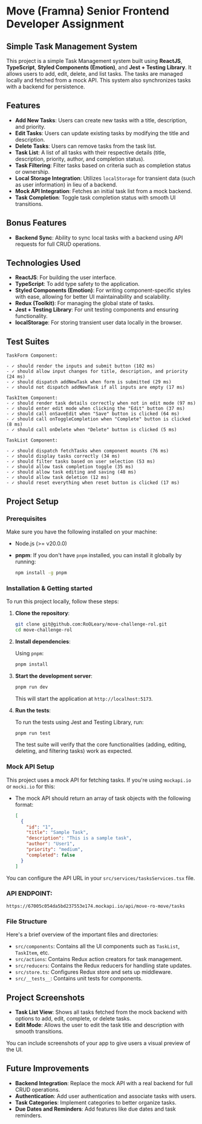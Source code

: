 
# Move (Framna) Senior Frontend Developer Assignment

## Simple Task Management System

This project is a simple Task Management system built using **ReactJS**, **TypeScript**, **Styled Components (Emotion)**, and **Jest + Testing Library**. It allows users to add, edit, delete, and list tasks. The tasks are managed locally and fetched from a mock API. This system also synchronizes tasks with a backend for persistence.

## Features

- **Add New Tasks**: Users can create new tasks with a title, description, and priority.
- **Edit Tasks**: Users can update existing tasks by modifying the title and description.
- **Delete Tasks**: Users can remove tasks from the task list.
- **Task List**: A list of all tasks with their respective details (title, description, priority, author, and completion status).
- **Task Filtering**: Filter tasks based on criteria such as completion status or ownership.
- **Local Storage Integration**: Utilizes `localStorage` for transient data (such as user information) in lieu of a backend.
- **Mock API Integration**: Fetches an initial task list from a mock backend.
- **Task Completion**: Toggle task completion status with smooth UI transitions.

## Bonus Features

- **Backend Sync**: Ability to sync local tasks with a backend using API requests for full CRUD operations.

## Technologies Used

- **ReactJS**: For building the user interface.
- **TypeScript**: To add type safety to the application.
- **Styled Components (Emotion)**: For writing component-specific styles with ease, allowing for better UI maintainability and scalability.
- **Redux (Toolkit)**: For managing the global state of tasks.
- **Jest + Testing Library**: For unit testing components and ensuring functionality.
- **localStorage**: For storing transient user data locally in the browser.

## Test Suites
```
TaskForm Component:

- ✓ should render the inputs and submit button (102 ms)
- ✓ should allow input changes for title, description, and priority (24 ms)
- ✓ should dispatch addNewTask when form is submitted (29 ms)
- ✓ should not dispatch addNewTask if all inputs are empty (17 ms)

TaskItem Component:
- ✓ should render task details correctly when not in edit mode (97 ms)
- ✓ should enter edit mode when clicking the "Edit" button (37 ms)
- ✓ should call onSaveEdit when "Save" button is clicked (64 ms)
- ✓ should call onToggleCompletion when "Complete" button is clicked (8 ms)
- ✓ should call onDelete when "Delete" button is clicked (5 ms)

TaskList Component:

- ✓ should dispatch fetchTasks when component mounts (76 ms)
- ✓ should display tasks correctly (34 ms)
- ✓ should filter tasks based on user selection (53 ms)
- ✓ should allow task completion toggle (35 ms)
- ✓ should allow task editing and saving (48 ms)
- ✓ should allow task deletion (12 ms)
- ✓ should reset everything when reset button is clicked (17 ms)

```


## Project Setup

### Prerequisites

Make sure you have the following installed on your machine:

- Node.js (>= v20.0.0)
- **pnpm**: If you don't have `pnpm` installed, you can install it globally by running:

  ```bash
  npm install -g pnpm
  ```

### Installation & Getting started

To run this project locally, follow these steps:

1. **Clone the repository**:

   ```bash
   git clone git@github.com:RoOLeary/move-challenge-rol.git
   cd move-challenge-rol
   ```

2. **Install dependencies**:

   Using `pnpm`:

   ```bash
   pnpm install
   ```

3. **Start the development server**:

   ```bash
   pnpm run dev
   ```

   This will start the application at `http://localhost:5173`.

4. **Run the tests**:

   To run the tests using Jest and Testing Library, run:

   ```bash
   pnpm run test
   ```

   The test suite will verify that the core functionalities (adding, editing, deleting, and filtering tasks) work as expected.

### Mock API Setup

This project uses a mock API for fetching tasks. If you're using `mockapi.io` or `mocki.io` for this:

- The mock API should return an array of task objects with the following format:

  ```json
  [
    {
      "id": "1",
      "title": "Sample Task",
      "description": "This is a sample task",
      "author": "User1",
      "priority": "medium",
      "completed": false
    }
  ]
  ```

You can configure the API URL in your `src/services/tasksServices.tsx` file.

### API ENDPOINT:

```
https://67005c054da5bd237553e174.mockapi.io/api/move-ro-move/tasks
```

### File Structure

Here's a brief overview of the important files and directories:

- `src/components`: Contains all the UI components such as `TaskList`, `TaskItem`, etc.
- `src/actions`: Contains Redux action creators for task management.
- `src/reducers`: Contains the Redux reducers for handling state updates.
- `src/store.ts`: Configures Redux store and sets up middleware.
- `src/__tests__`: Contains unit tests for components.


## Project Screenshots

- **Task List View**: Shows all tasks fetched from the mock backend with options to add, edit, complete, or delete tasks.
- **Edit Mode**: Allows the user to edit the task title and description with smooth transitions.

You can include screenshots of your app to give users a visual preview of the UI.

## Future Improvements

- **Backend Integration**: Replace the mock API with a real backend for full CRUD operations.
- **Authentication**: Add user authentication and associate tasks with users.
- **Task Categories**: Implement categories to better organize tasks.
- **Due Dates and Reminders**: Add features like due dates and task reminders.
